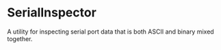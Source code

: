 # SerialInspector
A utility for inspecting serial port data that is both ASCII and binary mixed together. 
